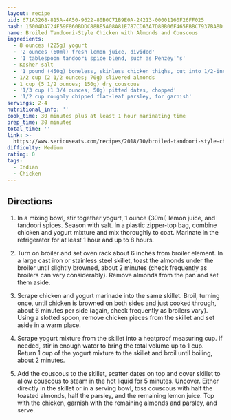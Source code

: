 ```yaml
---
layout: recipe
uid: 671A3268-815A-4A50-9622-80B0C71B9E0A-24213-00001160F26FF025
hash: 15004DA724F59F860BDDC88BE5A08A81E787CD63A7D8BB06F465FBBC7937BABD
name: Broiled Tandoori-Style Chicken with Almonds and Couscous
ingredients:
  - 8 ounces (225g) yogurt
  - '2 ounces (60ml) fresh lemon juice, divided'
  - '1 tablespoon tandoori spice blend, such as Penzey''s'
  - Kosher salt
  - '1 pound (450g) boneless, skinless chicken thighs, cut into 1/2-inch pieces'
  - 1/2 cup (2 1/2 ounces; 70g) slivered almonds
  - 1 cup (5 1/2 ounces; 150g) dry couscous
  - '1/3 cup (1 3/4 ounces; 50g) pitted dates, chopped'
  - '1/2 cup roughly chipped flat-leaf parsley, for garnish'
servings: 2-4
nutritional_info: ''
cook_time: 30 minutes plus at least 1 hour marinating time
prep_time: 30 minutes
total_time: ''
link: >-
  https://www.seriouseats.com/recipes/2018/10/broiled-tandoori-style-chicken-with-almonds-and-couscous.html?utm_campaign=later-linkinbio-seriouseats&utm_content=later-4767748&utm_medium=social&utm_source=instagram
difficulty: Medium
rating: 0
tags:
  - Indian
  - Chicken
---
```


## Directions

1. In a mixing bowl, stir together yogurt, 1 ounce (30ml) lemon juice, and tandoori spices. Season with salt. In a plastic zipper-top bag, combine chicken and yogurt mixture and mix thoroughly to coat. Marinate in the refrigerator for at least 1 hour and up to 8 hours.

2. Turn on broiler and set oven rack about 6 inches from broiler element. In a large cast iron or stainless steel skillet, toast the almonds under the broiler until slightly browned, about 2 minutes (check frequently as broilers can vary considerably). Remove almonds from the pan and set them aside.

3. Scrape chicken and yogurt marinade into the same skillet. Broil, turning once, until chicken is browned on both sides and just cooked through, about 6 minutes per side (again, check frequently as broilers vary). Using a slotted spoon, remove chicken pieces from the skillet and set aside in a warm place.

4. Scrape yogurt mixture from the skillet into a heatproof measuring cup. If needed, stir in enough water to bring the total volume up to 1 cup. Return 1 cup of the yogurt mixture to the skillet and broil until boiling, about 2 minutes.

5. Add the couscous to the skillet, scatter dates on top and cover skillet to allow couscous to steam in the hot liquid for 5 minutes. Uncover. Either directly in the skillet or in a serving bowl, toss couscous with half the toasted almonds, half the parsley, and the remaining lemon juice. Top with the chicken, garnish with the remaining almonds and parsley, and serve.
